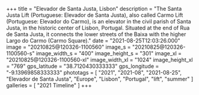 +++
title = "Elevador de Santa Justa, Lisbon"
description = "The Santa Justa Lift (Portuguese: Elevador de Santa Justa), also called Carmo Lift (Portuguese: Elevador do Carmo), is an elevator in the civil parish of Santa Justa, in the historic center of Lisbon, Portugal. Situated at the end of Rua de Santa Justa, it connects the lower streets of the Baixa with the higher Largo do Carmo (Carmo Square)."
date = "2021-08-25T12:03:26.000"
image = "20210825@120326-1100560"
image_s = "20210825@120326-1100560-s"
image_width_s = "400"
image_height_s = "301"
image_xl = "20210825@120326-1100560-xl"
image_width_xl = "1024"
image_height_xl = "769"
gps_latitude = "38.7120430333333"
gps_longitude = "-9.13969858333333"
phototags = [ "2021", "2021-08", "2021-08-25", "Elevador de Santa Justa", "Europe", "Lisbon", "Portugal", "lift", "summer" ]
galleries = [ "2021 Timeline" ]
+++
